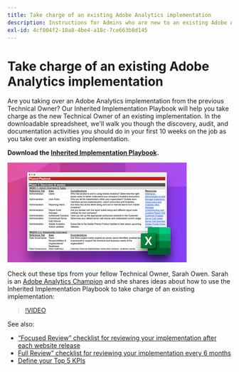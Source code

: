 ```yaml
---
title: Take charge of an existing Adobe Analytics implementation
description: Instructions for Admins who are new to an existing Adobe Analytics implementation.
exl-id: 4cf804f2-18a8-4be4-a18c-7ce663b8d145
---
```

# Take charge of an existing Adobe Analytics implementation

Are you taking over an Adobe Analytics implementation from the previous Technical Owner? Our Inherited Implementation Playbook will help you take charge as the new Technical Owner of an existing implementation. In the downloadable spreadsheet, we'll walk you though the discovery, audit, and documentation activities you should do in your first 10 weeks on the job as you take over an existing implementation.

**Download the [Inherited Implementation Playbook](assets/adobe_analytics_inherited_implementation_playbook.xlsx).**

![Playbook](assets/inherited-impl-playbook.png)

Check out these tips from your fellow Technical Owner, Sarah Owen. Sarah is an [Adobe Analytics Champion](https://blog.adobe.com/en/publish/2020/10/27/adobe-analytics-champion-program.html#gs.ldf97p) and she shares ideas about how to use the Inherited Implementation Playbook to take charge of an existing implementation:

>[!VIDEO](https://video.tv.adobe.com/v/327314/?quality=12&learn=on)

See also:

* [“Focused Review” checklist for reviewing your implementation after each website release](/help/implement/review/focused-review.md)
* [Full Review” checklist for reviewing your implementation every 6 months](/help/implement/review/full-review.md)
* [Define your Top 5 KPIs](/help/implement/review/define-kpis.md)
